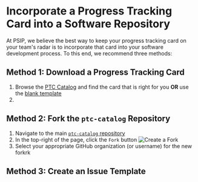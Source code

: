 # Incorporate a Progress Tracking Card into a Software Repository

At PSIP, we believe the best way to keep your progress tracking card on your
team's radar is to incorporate that card into your software development process.
To this end, we recommend three methods:

## Method 1: Download a Progress Tracking Card

1. Browse the [PTC Catalog](https://bssw-psip.github.io/ptc-catalog/catalog/) and find the card that is right for you **OR** use
the [blank template](/catalog/ProgressTrackingCardTemplate.html)
2. 


## Method 2: Fork the `ptc-catalog` Repository

1. Navigate to the main [`ptc-catalog` repository](https://github.com/bssw-psip/ptc-catalog)
2. In the top-right of the page, click the `Fork` button
   ![Create a Fork](/ptc-catalog/assets/images/fork_button.png)
3. Select your appropriate GitHub organization (or username) for the new forkrk


## Method 3: Create an Issue Template


